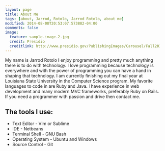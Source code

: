 ```yaml
---
layout: page
title: About Me
tags: [about, Jarrod, Rotolo, Jarrod Rotolo, about me]
modified: 2014-08-08T20:53:07.573882-04:00
comments: false
image:
  feature: sample-image-2.jpg
  credit: Presidio
  creditlink: http://www.presidio.gov/PublishingImages/Carousel/Fall2013_ArtInThePark_1.JPG
---
```


My name is Jarrod Rotolo I enjoy programming and pretty much anything there is to do with technology. I love programming because technology is everywhere and with the power of programming you can have a hand in shaping that technology.
I am currently finishing out my final year at Louisiana State University in the Computer Science program. My favorite languages to code in are Ruby and Java. I have experience in web development and many modern MVC frameworks, preferably Ruby on Rails.
If you need a programmer with passion and drive then contact me.

## The tools I use:
 - Text Editor - Vim or Sublime
 - IDE - Netbeans
 - Terminal Shell - GNU Bash
 - Operating System - Ubuntu and Windows
 - Source Control - Git
